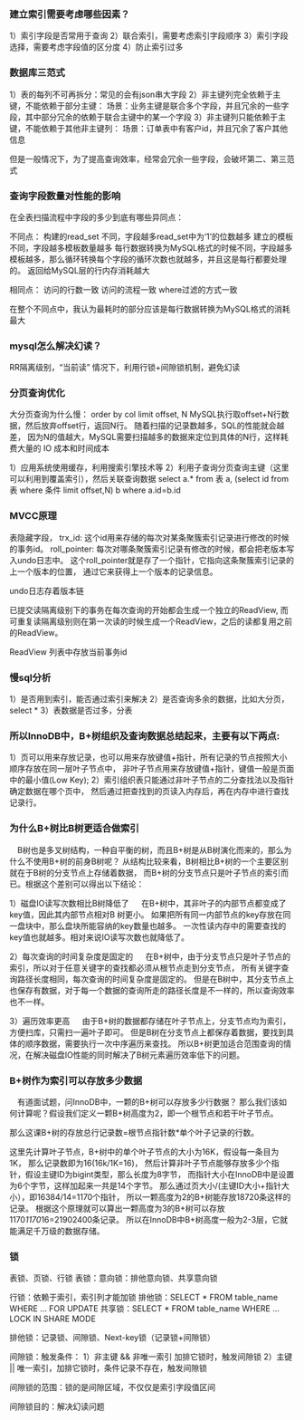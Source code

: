 
### 建立索引需要考虑哪些因素？
1）索引字段是否常用于查询
2）联合索引，需要考虑索引字段顺序
3）索引字段选择，需要考虑字段值的区分度
4）防止索引过多

### 数据库三范式
1）表的每列不可再拆分：常见的会有json串大字段
2）非主键列完全依赖于主键，不能依赖于部分主键：
  场景：业务主键是联合多个字段，并且冗余的一些字段，其中部分冗余的依赖于联合主键中的某一个字段
3）非主键列只能依赖于主键，不能依赖于其他非主键列：
  场景：订单表中有客户id，并且冗余了客户其他信息

但是一般情况下，为了提高查询效率，经常会冗余一些字段，会破坏第二、第三范式


### 查询字段数量对性能的影响
在全表扫描流程中字段的多少到底有哪些异同点：

不同点：
构建的read_set 不同，字段越多read_set中为‘1’的位数越多
建立的模板不同，字段越多模板数量越多
每行数据转换为MySQL格式的时候不同，字段越多模板越多，那么循环转换每个字段的循环次数也就越多，并且这是每行都要处理的。
返回给MySQL层的行内存消耗越大

相同点：
访问的行数一致
访问的流程一致
where过滤的方式一致

在整个不同点中，我认为最耗时的部分应该是每行数据转换为MySQL格式的消耗最大

### mysql怎么解决幻读？
RR隔离级别，“当前读” 情况下，利用行锁+间隙锁机制，避免幻读


### 分页查询优化
大分页查询为什么慢： order by col limit offset, N
MySQL执行取offset+N行数据，然后放弃offset行，返回N行。
随着扫描的记录数越多，SQL的性能就会越差，
因为N的值越大，MySQL需要扫描越多的数据来定位到具体的N行，这样耗费大量的 IO 成本和时间成本

1）应用系统使用缓存，利用搜索引擎技术等
2）利用子查询分页查询主键（这里可以利用到覆盖索引），然后关联查询数据
select a.* from 表 a, (select id from 表 where 条件 limit offset,N) b 
where a.id=b.id

### MVCC原理
表隐藏字段，
trx_id: 这个id用来存储的每次对某条聚簇索引记录进行修改的时候的事务id。
roll_pointer: 
每次对哪条聚簇索引记录有修改的时候，都会把老版本写入undo日志中。
这个roll_pointer就是存了一个指针，它指向这条聚簇索引记录的上一个版本的位置，
通过它来获得上一个版本的记录信息。

undo日志存着版本链

已提交读隔离级别下的事务在每次查询的开始都会生成一个独立的ReadView,
而可重复读隔离级别则在第一次读的时候生成一个ReadView，之后的读都复用之前的ReadView。

ReadView 列表中存放当前事务id

### 慢sql分析
1）是否用到索引，能否通过索引来解决
2）是否查询多余的数据，比如大分页，select * 
3）表数据是否过多，分表


### 所以InnoDB中，B+树组织及查询数据总结起来，主要有以下两点:
1）页可以用来存放记录，也可以用来存放键值+指针，所有记录的节点按照大小顺序存放在同一层叶子节点中，
非叶子节点用来存放键值+指针，键值一般是页面中的最小值(Low Key);
2）索引组织表只能通过非叶子节点的二分查找法以及指针确定数据在哪个页中，
然后通过把查找到的页读入内存后，再在内存中进行查找记录行。

### 为什么B+树比B树更适合做索引
 B树也是多叉树结构，一种自平衡的树，而且B+树是从B树演化而来的，那么为什么不使用B+树的前身B树呢？
从结构比较来看，B树相比B+树的一个主要区别就在于B树的分支节点上存储着数据，
而B+树的分支节点只是叶子节点的索引而已。根据这个差别可以得出以下结论：

1）磁盘IO读写次数相比B树降低了
  在B+树中，其非叶子的内部节点都变成了key值，因此其内部节点相对B 树更小。
如果把所有同一内部节点的key存放在同一盘块中，那么盘块所能容纳的key数量也越多。
一次性读内存中的需要查找的key值也就越多。相对来说IO读写次数也就降低了。

2）每次查询的时间复杂度是固定的
  在B+树中，由于分支节点只是叶子节点的索引，所以对于任意关键字的查找都必须从根节点走到分支节点，
所有关键字查询路径长度相同，每次查询的时间复杂度是固定的。
但是在B树中，其分支节点上也保存有数据，对于每一个数据的查询所走的路径长度是不一样的，所以查询效率也不一样。

3）遍历效率更高
  由于B+树的数据都存储在叶子节点上，分支节点均为索引，方便扫库，只需扫一遍叶子即可。
但是B树在分支节点上都保存着数据，要找到具体的顺序数据，需要执行一次中序遍历来查找。
所以B+树更加适合范围查询的情况，在解决磁盘IO性能的同时解决了B树元素遍历效率低下的问题。

### B+树作为索引可以存放多少数据
 有道面试题，问InnoDB中，一颗的B+树可以存放多少行数据？
那么我们该如何计算呢？假设我们定义一颗B+树高度为2，即一个根节点和若干叶子节点。

那么这课B+树的存放总行记录数=根节点指针数*单个叶子记录的行数。

这里先计算叶子节点，B+树中的单个叶子节点的大小为16K，假设每一条目为1K，
那么记录数即为16(16k/1K=16)，
然后计算非叶子节点能够存放多少个指针，假设主键ID为bigint类型，那么长度为8字节，
而指针大小在InnoDB中是设置为6个字节，这样加起来一共是14个字节。
那么通过页大小/(主键ID大小+指针大小），即16384/14=1170个指针，
所以一颗高度为2的B+树能存放18720条这样的记录。
根据这个原理就可以算出一颗高度为3的B+树可以存放1170*1170*16=21902400条记录。
所以在InnoDB中B+树高度一般为2-3层，它就能满足千万级的数据存储。


### 锁
表锁、页锁、行锁
表锁：意向锁：排他意向锁、共享意向锁

行锁：依赖于索引，索引列才能加锁
    排他锁：SELECT * FROM table_name WHERE ... FOR UPDATE
    共享锁：SELECT * FROM table_name WHERE ... LOCK IN SHARE MODE
    
排他锁：记录锁、间隙锁、Next-key锁（记录锁+间隙锁）

间隙锁：触发条件：
1）非主键 && 非唯一索引 加排它锁时，触发间隙锁
2）主键 || 唯一索引，加排它锁时，条件记录不存在，触发间隙锁

间隙锁的范围：锁的是间隙区域，不仅仅是索引字段值区间

间隙锁目的：解决幻读问题

